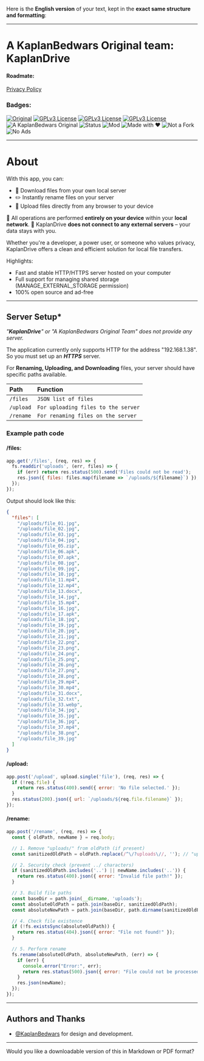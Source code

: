 Here is the **English version** of your text, kept in the **exact same structure and formatting**:

---

# A KaplanBedwars Original team: KaplanDrive

#### Roadmate:

[Privacy Policy](https://github.com/KaplanBedwars/kaplandrive/blob/main/TERMS.md)

### Badges:

[![Original](https://github.com/KaplanBedwars/KaplanBedwars/blob/main/q\(1\).png)](https://choosealicense.com/licenses/mit/)
[![GPLv3 License](https://img.shields.io/badge/License-GPL%20v3-yellow.svg)](https://opensource.org/licenses/)
[![GPLv3 License](https://img.shields.io/badge/Language-Java-blue)](https://opensource.org/licenses/)
[![GPLv3 License](https://img.shields.io/badge/Platform-Android-Green)](https://opensource.org/licenses/)
![A KaplanBedwars Original](https://img.shields.io/badge/A_KaplanBedwars_Original-%E2%AD%90-orange)
![Status](https://img.shields.io/badge/status-stable-brightgreen)
![Mod](https://img.shields.io/badge/type-Android_App-red)
![Made with ❤️](https://img.shields.io/badge/Made_with-KaplanBedwars%E2%9D%A4-red)
![Not a Fork](https://img.shields.io/badge/100%25-Original-orange)
![No Ads](https://img.shields.io/badge/No-Ads-green)

---

# About

With this app, you can:

* 🔽 Download files from your own local server
* ✏️ Instantly rename files on your server
* 🔼 Upload files directly from any browser to your device

📡 All operations are performed **entirely on your device** within your **local network**.
🚫 KaplanDrive **does not connect to any external servers** – your data stays with you.

Whether you're a developer, a power user, or someone who values privacy, KaplanDrive offers a clean and efficient solution for local file transfers.

Highlights:

* Fast and stable HTTP/HTTPS server hosted on your computer
* Full support for managing shared storage (MANAGE\_EXTERNAL\_STORAGE permission)
* 100% open source and ad-free

---

## Server Setup\*

*"**KaplanDrive**" or *"A KaplanBedwars Original Team*" does not provide any server.*

The application currently only supports HTTP for the address "192.168.1.38". So you must set up an ***HTTPS*** server.

For **Renaming, Uploading, and Downloading** files, your server should have specific paths available.

| Path      | Function                            |
| :-------- | :---------------------------------- |
| `/files`  | `JSON list of files`                |
| `/upload` | `For uploading files to the server` |
| `/rename` | `For renaming files on the server`  |

### Example path code

#### /files:

```js
app.get('/files', (req, res) => {
  fs.readdir('uploads', (err, files) => {
    if (err) return res.status(500).send('Files could not be read');
    res.json({ files: files.map(filename => `/uploads/${filename}`) });
  });
});
```

Output should look like this:

```json
{
  "files": [
    "/uploads/file_01.jpg",
    "/uploads/file_02.jpg",
    "/uploads/file_03.jpg",
    "/uploads/file_04.jpg",
    "/uploads/file_05.zip",
    "/uploads/file_06.apk",
    "/uploads/file_07.apk",
    "/uploads/file_08.jpg",
    "/uploads/file_09.jpg",
    "/uploads/file_10.jpg",
    "/uploads/file_11.mp4",
    "/uploads/file_12.mp4",
    "/uploads/file_13.docx",
    "/uploads/file_14.jpg",
    "/uploads/file_15.mp4",
    "/uploads/file_16.jpg",
    "/uploads/file_17.apk",
    "/uploads/file_18.jpg",
    "/uploads/file_19.jpg",
    "/uploads/file_20.jpg",
    "/uploads/file_21.jpg",
    "/uploads/file_22.png",
    "/uploads/file_23.png",
    "/uploads/file_24.png",
    "/uploads/file_25.png",
    "/uploads/file_26.png",
    "/uploads/file_27.png",
    "/uploads/file_28.png",
    "/uploads/file_29.mp4",
    "/uploads/file_30.mp4",
    "/uploads/file_31.docx",
    "/uploads/file_32.txt",
    "/uploads/file_33.webp",
    "/uploads/file_34.jpg",
    "/uploads/file_35.jpg",
    "/uploads/file_36.jpg",
    "/uploads/file_37.mp4",
    "/uploads/file_38.png",
    "/uploads/file_39.jpg"
  ]
}
```

#### /upload:

```js
app.post('/upload', upload.single('file'), (req, res) => {
  if (!req.file) {
    return res.status(400).send({ error: 'No file selected.' });
  }
  res.status(200).json({ url: `/uploads/${req.file.filename}` });
});
```

#### /rename:

```js
app.post('/rename', (req, res) => {
  const { oldPath, newName } = req.body;

  // 1. Remove "uploads/" from oldPath (if present)
  const sanitizedOldPath = oldPath.replace(/^\/?uploads\//, ''); // "uploads/first.apk" → "first.apk"

  // 2. Security check (prevent ../ characters)
  if (sanitizedOldPath.includes('..') || newName.includes('..')) {
    return res.status(400).json({ error: "Invalid file path!" });
  }

  // 3. Build file paths
  const baseDir = path.join(__dirname, 'uploads');
  const absoluteOldPath = path.join(baseDir, sanitizedOldPath);
  const absoluteNewPath = path.join(baseDir, path.dirname(sanitizedOldPath), newName);

  // 4. Check file existence
  if (!fs.existsSync(absoluteOldPath)) {
    return res.status(404).json({ error: "File not found!" });
  }

  // 5. Perform rename
  fs.rename(absoluteOldPath, absoluteNewPath, (err) => {
    if (err) {
      console.error("Error:", err);
      return res.status(500).json({ error: "File could not be processed!" });
    }
    res.json(newName);
  });
});
```

---

## Authors and Thanks

* [@KaplanBedwars](https://github.com/KaplanBedwars) for design and development.

---

Would you like a downloadable version of this in Markdown or PDF format?
